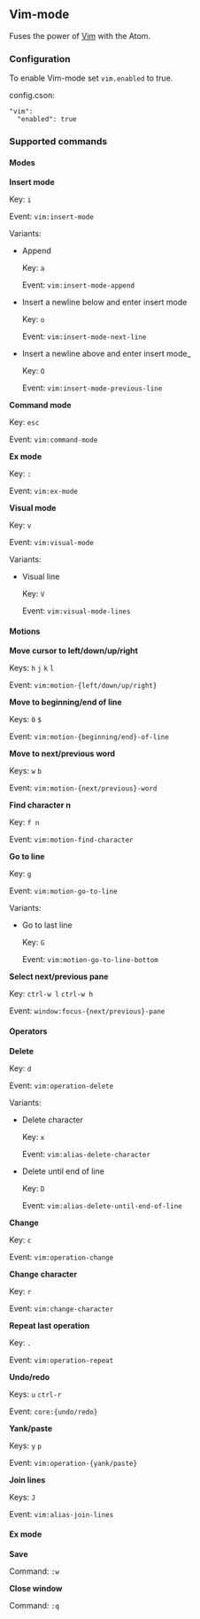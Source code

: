 ## Vim-mode

Fuses the power of [Vim](http://www.vim.org/) with the Atom.

### Configuration

To enable Vim-mode set `vim.enabled` to true.

config.cson:
```coffee-script
"vim":
  "enabled": true
```

### Supported commands

#### Modes

**Insert mode**

Key: `i`

Event: `vim:insert-mode`

Variants:

* Append

  Key: `a`

  Event: `vim:insert-mode-append`

* Insert a newline below and enter insert mode

  Key: `o`

  Event: `vim:insert-mode-next-line`

* Insert a newline above and enter insert mode_

  Key: `O`

  Event: `vim:insert-mode-previous-line`

**Command mode**

Key: `esc`

Event: `vim:command-mode`

**Ex mode**

Key: `:`

Event: `vim:ex-mode`

**Visual mode**

Key: `v`

Event: `vim:visual-mode`

Variants:

* Visual line

  Key: `V`

  Event: `vim:visual-mode-lines`

#### Motions

**Move cursor to left/down/up/right**

Keys: `h` `j` `k` `l`

Event: `vim:motion-{left/down/up/right}`

**Move to beginning/end of line**

Keys: `0` `$`

Event: `vim:motion-{beginning/end}-of-line`

**Move to next/previous word**

Keys: `w` `b`

Event: `vim:motion-{next/previous}-word`

**Find character n**

Key: `f n`

Event: `vim:motion-find-character`

**Go to line**

Key: `g`

Event: `vim:motion-go-to-line`

Variants:

  * Go to last line

    Key: `G`

    Event: `vim:motion-go-to-line-bottom`

**Select next/previous pane**

Key: `ctrl-w l` `ctrl-w h`

Event: `window:focus-{next/previous}-pane`

#### Operators

**Delete**

Key: `d`

Event: `vim:operation-delete`

Variants:

  * Delete character

    Key: `x`

    Event: `vim:alias-delete-character`

  * Delete until end of line

    Key: `D`

    Event: `vim:alias-delete-until-end-of-line`

**Change**

Key: `c`

Event: `vim:operation-change`

**Change character**

Key: `r`

Event: `vim:change-character`

**Repeat last operation**

Key: `.`

Event: `vim:operation-repeat`

**Undo/redo**

Keys: `u` `ctrl-r`

Event: `core:{undo/redo}`

**Yank/paste**

Keys: `y` `p`

Event: `vim:operation-{yank/paste}`

**Join lines**

Keys: `J`

Event: `vim:alias-join-lines`

#### Ex mode

**Save**

Command: `:w`

**Close window**

Command: `:q`